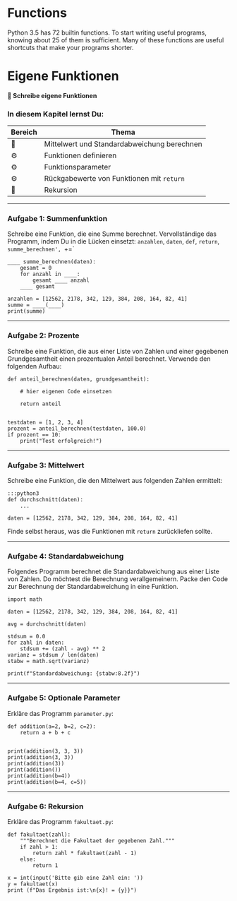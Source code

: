 
# Functions

Python 3.5 has 72 builtin functions. To start writing useful programs, knowing about 25 of them is sufficient. Many of these functions are useful shortcuts that make your programs shorter.

# Eigene Funktionen

**🎯 Schreibe eigene Funktionen**

### In diesem Kapitel lernst Du:

| Bereich | Thema |
|---------|-------|
| 💼 | Mittelwert und Standardabweichung berechnen |
| ⚙ | Funktionen definieren |
| ⚙ | Funktionsparameter |
| ⚙ | Rückgabewerte von Funktionen mit `return` |
| 🔀 | Rekursion |

----
### Aufgabe 1: Summenfunktion

Schreibe eine Funktion, die eine Summe berechnet. Vervollständige das Programm, indem Du in die Lücken einsetzt: `anzahlen`, `daten`, `def`, `return`, `summe_berechnen', `+=`

    ____ summe_berechnen(daten):
        gesamt = 0
        for anzahl in ____:
            gesamt ____ anzahl
        ____ gesamt

    anzahlen = [12562, 2178, 342, 129, 384, 208, 164, 82, 41]
    summe = ____(____)
    print(summe)

----

### Aufgabe 2: Prozente

Schreibe eine Funktion, die aus einer Liste von Zahlen und einer gegebenen Grundgesamtheit einen prozentualen Anteil berechnet. Verwende den folgenden Aufbau:

    def anteil_berechnen(daten, grundgesamtheit):

        # hier eigenen Code einsetzen

        return anteil


    testdaten = [1, 2, 3, 4]
    prozent = anteil_berechnen(testdaten, 100.0)
    if prozent == 10:
        print("Test erfolgreich!")

----

### Aufgabe 3: Mittelwert

Schreibe eine Funktion, die den Mittelwert aus folgenden Zahlen ermittelt:

    :::python3
    def durchschnitt(daten):
        ...

    daten = [12562, 2178, 342, 129, 384, 208, 164, 82, 41]

Finde selbst heraus, was die Funktionen mit `return` zurückliefen sollte.

----

### Aufgabe 4: Standardabweichung

Folgendes Programm berechnet die Standardabweichung aus einer Liste von Zahlen.
Do möchtest die Berechnung verallgemeinern. Packe den Code zur Berechnung der Standardabweichung in eine Funktion.

    import math

    daten = [12562, 2178, 342, 129, 384, 208, 164, 82, 41]

    avg = durchschnitt(daten)

    stdsum = 0.0
    for zahl in daten:
        stdsum += (zahl - avg) ** 2
    varianz = stdsum / len(daten)
    stabw = math.sqrt(varianz)

    print(f"Standardabweichung: {stabw:8.2f}")

----

### Aufgabe 5: Optionale Parameter

Erkläre das Programm `parameter.py`:

    def addition(a=2, b=2, c=2):
        return a + b + c


    print(addition(3, 3, 3))
    print(addition(3, 3))
    print(addition(3))
    print(addition())
    print(addition(b=4))
    print(addition(b=4, c=5))

----

### Aufgabe 6: Rekursion

Erkläre das Programm `fakultaet.py`:

    def fakultaet(zahl):
        """Berechnet die Fakultaet der gegebenen Zahl."""
        if zahl > 1:
            return zahl * fakultaet(zahl - 1)
        else:
            return 1

    x = int(input('Bitte gib eine Zahl ein: '))
    y = fakultaet(x)
    print (f"Das Ergebnis ist:\n{x}! = {y}}")
